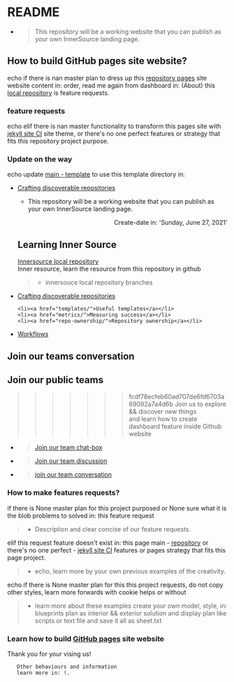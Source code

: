 # README
- > This repository will be a working website that you can publish as your own InnerSource landing page.
<div class="content" aling="center">
 


## How to build GitHub pages site website?
echo if there is nan master plan to dress up this [repository pages](/https://dji-7.github.io/dji7.github.io/) site website content in: order,
read me again from dashboard in: (About) this [local repository](/https://dji-7.github.io/dji7.github.io/) is feature requests.


### feature requests
echo elif there is nan master functionality to transform this pages site with [jekyll site CI](/https://jekyllrb.com/) site theme,
or there's no one perfect features or strategy that fits this repository project purpose.

### Update on the way 
echo update [main - template](dji-7/dji7.github.io/) to use this template directory in:

<ul class="man-list" id="https://github.com/djibal/innersource">
 <li><a href="discoverable/">Crafting discoverable repositories</a></li>

- This repository will be a working website that you can publish as your own InnerSource landing page.
<div class="content" aling="center">
 <p align="right"> Create-date in: 'Sunday, June 27, 2021'</p>
  



## Learning Inner Source 
[Innersource local repository](https://github.com/djibal/innersource/)<br>
 Inner resource, learn the resource from this repository in github
 
  > - innersouce local repository branches
  
<div class="branch-list"> 
   <li><a href="discoverable/">Crafting discoverable repositories</a></li>


    <li><a href="templates/">Useful templates</a></li>
    <li><a href="metrics/">Measuring success</a></li>
    <li><a href="repo-ownership/">Repository ownership</a></li>
   <li><a href="workflows/">Workflows</a></li>
</ul>




## Join our teams conversation 

## Join our public teams 
>>>>>>> fcdf78ecfeb60ad707de6fd6703a69092a7a4d6b
Join us to explore && discover new things<br>
and learn how to create dashboard feature inside Github website
- > [Join our team chat-box](https://github.com/orgs/dji-7/teams/team-chat-box/)
- > [Join our team discussion](https://github.com/orgs/dji-7/teams/team-discussion/)
- > [join our team conversation](https://github.com/orgs/dji-7/teams/team-conversations/)

### How to make features requests?
if there is None master plan for this project purposed or 
None sure what it is the blob problems to solved in: this feature request

> - Description and clear concise of our feature requests.
    
elif this request feature doesn't exist in: this page main - [repository](https://github.com/dji-7/dji7.github.io/) or
there's no one perfect - [jekyll site CI](https://jekyllrb.com/) features or pages strategy that fits this page project.
    
 > - echo, learn more by your own previous examples of the creativity.

echo if there is None master plan for this this project requests, do not copy other styles,
learn more forwards with cookie helps or without

> - learn more about these examples create your own model, style, in:
> blueprints plan as interior && exterior solution and display plan like scripts or text file and save it all as sheet.txt

<h3> Learn how to build <a href="https://pages.github.com">GitHub pages</a> site website</h3>
   Thank you for your vising us!
   

       Other behaviours and information 
       learn more in: !.
        
